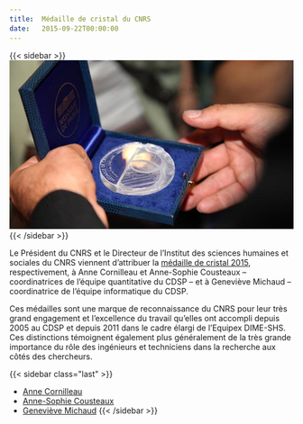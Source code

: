 ```yaml
---
title:  Médaille de cristal du CNRS
date:   2015-09-22T00:00:00
---
```


{{< sidebar >}}
![](img/actualites/Cristal-medaille.jpg)
{{< /sidebar >}}

Le Président du CNRS et le Directeur de l’Institut des sciences humaines et sociales du CNRS viennent d’attribuer la [médaille de cristal 2015](http://www.cnrs.fr/fr/recherche/prix/cristal.htm), respectivement, à Anne Cornilleau et  Anne-Sophie Cousteaux – coordinatrices de l’équipe quantitative du CDSP – et à Geneviève Michaud – coordinatrice de l’équipe informatique du CDSP.

Ces médailles sont une marque de reconnaissance du CNRS pour leur très grand engagement et l’excellence du travail qu’elles ont accompli depuis 2005 au CDSP et depuis 2011 dans le cadre élargi de l’Equipex DIME-SHS. Ces distinctions témoignent également plus généralement de la très grande importance du rôle des ingénieurs et techniciens dans la recherche aux côtés des chercheurs.

{{< sidebar class="last" >}}
- [Anne Cornilleau](http://cdsp.sciences-po.fr/fiche.php?idFiche=5&lang=FR)
- [Anne-Sophie Cousteaux](http://cdsp.sciences-po.fr/fiche.php?idFiche=19&lang=FR)
- [Geneviève Michaud](http://cdsp.sciences-po.fr/fiche.php?idFiche=13&lang=FR)
{{< /sidebar >}}
